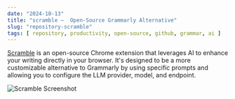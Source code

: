 ```yaml
---
date: "2024-10-13"
title: "scramble —  Open-Source Grammarly Alternative"
slug: "repository-scramble"
tags: [ repository, productivity, open-source, github, grammar, ai ]
---
```




[Scramble][1] is an open-source Chrome extension that leverages AI to enhance your writing directly in your browser. It's designed to be a more customizable alternative to Grammarly by using specific prompts and allowing you to configure the LLM provider, model, and endpoint.

![Scramble Screenshot][2]



  [1]: https://github.com/zlwaterfield/scramble
  [2]: https://github.com/user-attachments/assets/7a8685e5-94dd-47be-a141-f84bcbf1321f
